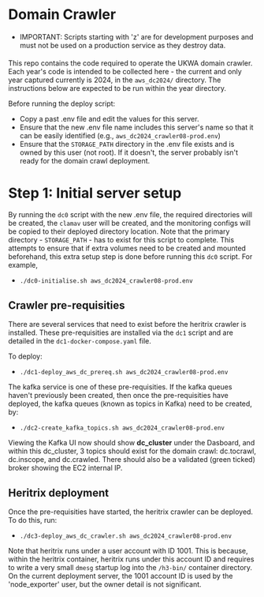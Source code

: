 # Domain Crawler

####
* IMPORTANT: Scripts starting with 'z' are for development purposes and must not be used on a production service as they destroy data.
####

This repo contains the code required to operate the UKWA domain crawler. Each year's code is intended to be collected here - the current and only year captured currently is 2024, in the `aws_dc2024/` directory. The instructions below are expected to be run within the year directory.


Before running the deploy script:
- Copy a past .env file and edit the values for this server.
- Ensure that the new .env file name includes this server's name so that it can be easily identified (e.g., `aws_dc2024_crawler08-prod.env`)
- Ensure that the `STORAGE_PATH` directory in the .env file exists and is owned by this user (not root). If it doesn't, the server probably isn't ready for the domain crawl deployment.


# Step 1: Initial server setup

By running the `dc0` script with the new .env file, the required directories will be created, the `clamav` user will be created, and the monitoring configs will be copied to their deployed directory location. Note that the primary directory - `STORAGE_PATH` - has to exist for this script to complete. This attempts to ensure that if extra volumes need to be created and mounted beforehand, this extra setup step is done before running this `dc0` script. For example,
* `./dc0-initialise.sh aws_dc2024_crawler08-prod.env`

## Crawler pre-requisities

There are several services that need to exist before the heritrix crawler is installed. These pre-requisities are installed via the `dc1` script and are detailed in the `dc1-docker-compose.yaml` file.

To deploy:
* `./dc1-deploy_aws_dc_prereq.sh aws_dc2024_crawler08-prod.env`

The kafka service is one of these pre-requisities. If the kafka queues haven't previously been created, then once the pre-requisities have deployed, the kafka queues (known as topics in Kafka) need to be created, by:
* `./dc2-create_kafka_topics.sh aws_dc2024_crawler08-prod.env`

Viewing the Kafka UI now should show **dc_cluster** under the Dasboard, and within this dc_cluster, 3 topics should exist for the domain crawl: dc.tocrawl, dc.inscope, and dc.crawled. There should also be a validated (green ticked) broker showing the EC2 internal IP.


## Heritrix deployment

Once the pre-requisities have started, the heritrix crawler can be deployed. To do this, run:
* `./dc3-deploy_aws_dc_crawler.sh aws_dc2024_crawler08-prod.env`

Note that heritrix runs under a user account with ID 1001. This is because, within the heritrix container, heritrix runs under this account ID and requires to write a very small `dmesg` startup log into the `/h3-bin/` container directory. On the current deployment server, the 1001 account ID is used by the 'node_exporter' user, but the owner detail is not significant.
